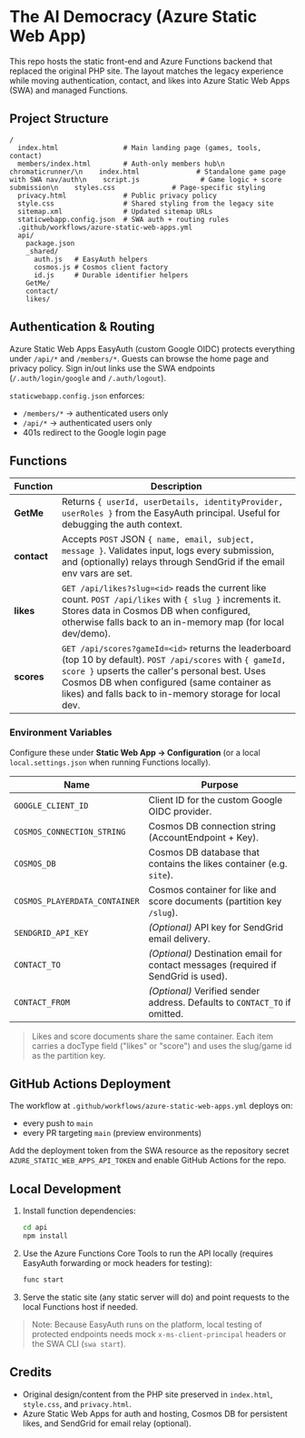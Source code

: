 ﻿# The AI Democracy (Azure Static Web App)

This repo hosts the static front-end and Azure Functions backend that replaced the original PHP site. The layout matches the legacy experience while moving authentication, contact, and likes into Azure Static Web Apps (SWA) and managed Functions.

## Project Structure

```
/
  index.html                # Main landing page (games, tools, contact)
  members/index.html        # Auth-only members hub\n  chromaticrunner/\n    index.html              # Standalone game page with SWA nav/auth\n    script.js               # Game logic + score submission\n    styles.css              # Page-specific styling
  privacy.html              # Public privacy policy
  style.css                 # Shared styling from the legacy site
  sitemap.xml               # Updated sitemap URLs
  staticwebapp.config.json  # SWA auth + routing rules
  .github/workflows/azure-static-web-apps.yml
  api/
    package.json
    _shared/
      auth.js   # EasyAuth helpers
      cosmos.js # Cosmos client factory
      id.js     # Durable identifier helpers
    GetMe/
    contact/
    likes/
```

## Authentication & Routing

Azure Static Web Apps EasyAuth (custom Google OIDC) protects everything under `/api/*` and `/members/*`. Guests can browse the home page and privacy policy. Sign in/out links use the SWA endpoints (`/.auth/login/google` and `/.auth/logout`).

`staticwebapp.config.json` enforces:

- `/members/*` → authenticated users only
- `/api/*` → authenticated users only
- 401s redirect to the Google login page

## Functions

| Function     | Description |
|--------------|-------------|
| **GetMe**    | Returns `{ userId, userDetails, identityProvider, userRoles }` from the EasyAuth principal. Useful for debugging the auth context.
| **contact**  | Accepts `POST` JSON `{ name, email, subject, message }`. Validates input, logs every submission, and (optionally) relays through SendGrid if the email env vars are set.
| **likes**    | `GET /api/likes?slug=<id>` reads the current like count. `POST /api/likes` with `{ slug }` increments it. Stores data in Cosmos DB when configured, otherwise falls back to an in-memory map (for local dev/demo).
| **scores**   | `GET /api/scores?gameId=<id>` returns the leaderboard (top 10 by default). `POST /api/scores` with `{ gameId, score }` upserts the caller's personal best. Uses Cosmos DB when configured (same container as likes) and falls back to in-memory storage for local dev.

### Environment Variables

Configure these under **Static Web App → Configuration** (or a local `local.settings.json` when running Functions locally).

| Name | Purpose |
|------|---------|
| `GOOGLE_CLIENT_ID` | Client ID for the custom Google OIDC provider.
| `COSMOS_CONNECTION_STRING` | Cosmos DB connection string (AccountEndpoint + Key).
| `COSMOS_DB` | Cosmos DB database that contains the likes container (e.g. `site`).
| `COSMOS_PLAYERDATA_CONTAINER` | Cosmos container for like and score documents (partition key `/slug`).
| `SENDGRID_API_KEY` | *(Optional)* API key for SendGrid email delivery.
| `CONTACT_TO` | *(Optional)* Destination email for contact messages (required if SendGrid is used).
| `CONTACT_FROM` | *(Optional)* Verified sender address. Defaults to `CONTACT_TO` if omitted.
> Likes and score documents share the same container. Each item carries a docType field ("likes" or "score") and uses the slug/game id as the partition key.

## GitHub Actions Deployment

The workflow at `.github/workflows/azure-static-web-apps.yml` deploys on:

- every push to `main`
- every PR targeting `main` (preview environments)

Add the deployment token from the SWA resource as the repository secret `AZURE_STATIC_WEB_APPS_API_TOKEN` and enable GitHub Actions for the repo.

## Local Development

1. Install function dependencies:
   ```bash
   cd api
   npm install
   ```
2. Use the Azure Functions Core Tools to run the API locally (requires EasyAuth forwarding or mock headers for testing):
   ```bash
   func start
   ```
3. Serve the static site (any static server will do) and point requests to the local Functions host if needed.

> Note: Because EasyAuth runs on the platform, local testing of protected endpoints needs mock `x-ms-client-principal` headers or the SWA CLI (`swa start`).

## Credits

- Original design/content from the PHP site preserved in `index.html`, `style.css`, and `privacy.html`.
- Azure Static Web Apps for auth and hosting, Cosmos DB for persistent likes, and SendGrid for email relay (optional).







